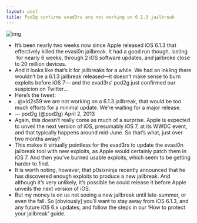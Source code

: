 ```yaml
---
layout: post
title: Pod2g confirms evad3rs are not working on 6.1.3 jailbreak
---
```

![img](http://media.idownloadblog.com/wp-content/uploads/2013/02/evasi0n-jailbreak-mac-tutorial-09-e1359753133857.jpg)
* It’s been nearly two weeks now since Apple released iOS 6.1.3 that effectively killed the evasi0n jailbreak. It had a good run though, lasting  for nearly 6 weeks, through 2 iOS software updates, and jailbroke close to 20 million devices.
* And it looks like that’s it for jailbreaks for a while. We had an inkling there wouldn’t be a 6.1.3 jailbreak released—it doesn’t make sense to burn exploits before iOS 7— and the evad3rs‘ pod2g just confirmed our suspicion on Twitter…
* Here’s the tweet:
* . @xld2s59 we are not working on a 6.1.3 jailbreak, that would be too much efforts for a minimal update. We’re waiting for a major release.
* — pod2g (@pod2g) April 2, 2013
* Again, this doesn’t really come as much of a surprise. Apple is expected to unveil the next version of iOS, presumably iOS 7, at its WWDC event, and that typically happens around mid-June. So that’s what, just over two months away?
* This makes it virtually pointless for the evad3rs to update the evasi0n jailbreak tool with new exploits, as Apple would certainly patch them in iOS 7. And then you’ve burned usable exploits, which seem to be getting harder to find.
* It is worth noting, however, that p0sixninja recently announced that he has discovered enough exploits to produce a new jailbreak. And although it’s very unlikely, it’s possible he could release it before Apple unveils the next version of iOS.
* But my money is on us not seeing a new jailbreak until late-summer, or even the fall. So [obviously] you’ll want to stay away from iOS 6.1.3, and any future iOS 6.x updates, and follow the steps in our ‘How to protect your jailbreak’ guide.

